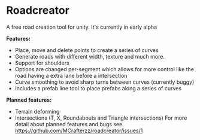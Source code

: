 # Roadcreator
A free road creation tool for unity. It's currently in early alpha

**Features:**
- Place, move and delete points to create a series of curves
- Generate roads with different width, texture and much more.
- Support for shoulders
- Options are changed per-segment which allows for more control like the road having a extra lane before a intersection
- Curve smoothing to avoid sharp turns between curves (currently buggy)
- Includes a prefab line tool to place prefabs along a series of curves

**Planned features:**
- Terrain deforming
- Intersections (T, X, Roundabouts and Triangle intersections)
For more detail about planned features and bugs see https://github.com/MCrafterzz/roadcreator/issues/1
